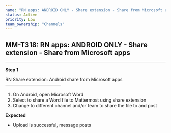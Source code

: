 ```yaml
---
name: "RN apps: ANDROID ONLY - Share extension - Share from Microsoft apps"
status: Active
priority: Low
team_ownership: "Channels"
---
```


## MM-T318: RN apps: ANDROID ONLY - Share extension - Share from Microsoft apps

---

**Step 1**

RN Share extension: Android share from Microsoft apps\
–––––––––––––––––––––––––

1. On Android, open Microsoft Word
2. Select to share a Word file to Mattermost using share extension
3. Change to different channel and/or team to share the file to and post

**Expected**

- Upload is successful, message posts
